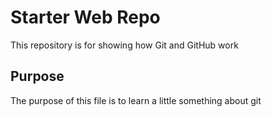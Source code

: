 # Starter Web Repo

This repository is for showing how Git and GitHub work


## Purpose 

The purpose of this file is to learn a little something about git
